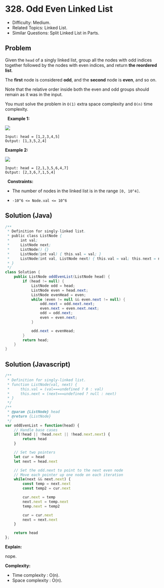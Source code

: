 # 328. Odd Even Linked List

- Difficulty: Medium.
- Related Topics: Linked List.
- Similar Questions: Split Linked List in Parts.

## Problem

Given the ```head``` of a singly linked list, group all the nodes with odd indices together followed by the nodes with even indices, and return **the reordered list**.

The **first** node is considered **odd**, and the **second** node is **even**, and so on.

Note that the relative order inside both the even and odd groups should remain as it was in the input.

You must solve the problem in ```O(1)``` extra space complexity and ```O(n)``` time complexity.

 
**Example 1:**

![](https://assets.leetcode.com/uploads/2021/03/10/oddeven-linked-list.jpg)

```
Input: head = [1,2,3,4,5]
Output: [1,3,5,2,4]
```

**Example 2:**

![](https://assets.leetcode.com/uploads/2021/03/10/oddeven2-linked-list.jpg)

```
Input: head = [2,1,3,5,6,4,7]
Output: [2,3,6,7,1,5,4]
```

 
**Constraints:**


	
- The number of nodes in the linked list is in the range ```[0, 10^4]```.
	
- ```-10^6 <= Node.val <= 10^6```

## Solution (Java)
```java
/**
 * Definition for singly-linked list.
 * public class ListNode {
 *     int val;
 *     ListNode next;
 *     ListNode() {}
 *     ListNode(int val) { this.val = val; }
 *     ListNode(int val, ListNode next) { this.val = val; this.next = next; }
 * }
 */
class Solution {
    public ListNode oddEvenList(ListNode head) {
        if (head != null) {
            ListNode odd = head;
            ListNode even = head.next;
            ListNode evenHead = even;
            while (even != null && even.next != null) {
                odd.next = odd.next.next;
                even.next = even.next.next;
                odd = odd.next;
                even = even.next;
            }

            odd.next = evenHead;
        }
        return head;
    }
}
```

## Solution (Javascript)

```javascript
/**
 * Definition for singly-linked list.
 * function ListNode(val, next) {
 *     this.val = (val===undefined ? 0 : val)
 *     this.next = (next===undefined ? null : next)
 * }
 */
/**
 * @param {ListNode} head
 * @return {ListNode}
 */
var oddEvenList = function(head) {
    // Handle base cases
    if(!head || !head.next || !head.next.next) {
        return head
    }

    // Set two pointers
    let cur = head
    let next = head.next

    // Set the odd.next to point to the next even node
    // Move each pointer up one node on each iteration
    while(next && next.next) {
        const temp = next.next
        const temp2 = cur.next

        cur.next = temp
        next.next = temp.next
        temp.next = temp2

        cur = cur.next
        next = next.next
    }

    return head
};
```

**Explain:**

nope.

**Complexity:**

* Time complexity : O(n).
* Space complexity : O(n).
